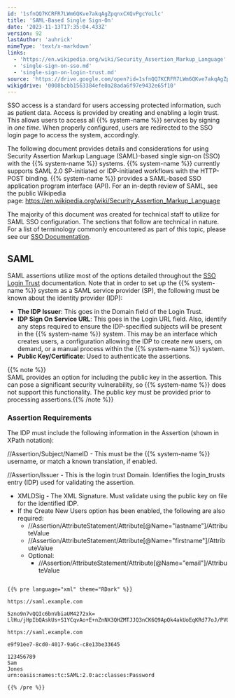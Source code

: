 ```yaml
---
id: '1sfnQQ7KCRFR7LWm6QKve7akqAgZpqnxCXQvPgcYoLlc'
title: 'SAML-Based Single Sign-On'
date: '2023-11-13T17:35:04.433Z'
version: 92
lastAuthor: 'auhrick'
mimeType: 'text/x-markdown'
links:
  - 'https://en.wikipedia.org/wiki/Security_Assertion_Markup_Language'
  - 'single-sign-on-sso.md'
  - 'single-sign-on-login-trust.md'
source: 'https://drive.google.com/open?id=1sfnQQ7KCRFR7LWm6QKve7akqAgZpqnxCXQvPgcYoLlc'
wikigdrive: '0008bcbb1563384efe0a28ada6f97e9432e65f10'
---
```

SSO access is a standard for users accessing protected information, such as patient data. Access is provided by creating and enabling a login trust. This allows users to access all {{% system-name %}} services by signing in *one time*. When properly configured, users are redirected to the SSO login page to access the system, accordingly.

The following document provides details and considerations for using Security Assertion Markup Language (SAML)-based single sign-on (SSO) with the {{% system-name %}} systems. {{% system-name %}} currently supports SAML 2.0 SP-initiated or IDP-initiated workflows with the HTTP-POST binding. {{% system-name %}} provides a SAML-based SSO application program interface (API). For an in-depth review of SAML, see the public Wikipedia page: https://en.wikipedia.org/wiki/Security_Assertion_Markup_Language

The majority of this document was created for technical staff to utilize for SAML SSO configuration. The sections that follow are technical in nature. For a list of terminology commonly encountered as part of this topic, please see our [SSO Documentation](single-sign-on-sso.md).

## SAML

SAML assertions utilize most of the options detailed throughout the [SSO Login Trust](single-sign-on-login-trust.md) documentation. Note that in order to set up the {{% system-name %}} system as a SAML service provider (SP), the following must be known about the identity provider (IDP):

* <strong>The IDP Issuer</strong>: This goes in the Domain field of the Login Trust.
* <strong>IDP Sign On Service URL</strong>: This goes in the Login URL field. Also, identify any steps required to ensure the IDP-specified subjects will be present in the {{% system-name %}} system. This may be an interface which creates users, a configuration allowing the IDP to create new users, on demand, or a manual process within the {{% system-name %}} system.
* <strong>Public Key/Certificate</strong>: Used to authenticate the assertions.

{{% note %}}  
SAML provides an option for including the public key in the assertion. This can pose a significant security vulnerability, so {{% system-name %}} does not support this functionality. The public key must be provided prior to processing assertions.{{% /note %}}

### Assertion Requirements

The IDP must include the following information in the Assertion (shown in XPath notation):

//Assertion/Subject/NameID - This must be the {{% system-name %}} username, or match a known translation, if enabled.

//Assertion/Issuer - This is the login trust Domain. Identifies the login_trusts entry (IDP) used for validating the assertion.

* XMLDSig - The XML Signature. Must validate using the public key on file for the identified IDP.
* If the Create New Users option has been enabled, the following are also required:
    * //Assertion/AttributeStatement/Attribute[@Name="lastname"]/AttributeValue
    * //Assertion/AttributeStatement/Attribute[@Name="firstname"]/AttributeValue
    * Optional:
        * //Assertion/AttributeStatement/Attribute[@Name="email"]/AttributeValue
```

{{% pre language="xml" theme="RDark" %}}

https://saml.example.com

5zno9n7vQQIc6bnVbiaUM4272xk= LlHu/jHpIbQAskUs+S1YCqvAo+E+nZnNX3QHZMTJJQ3nCK6Q9ApQk4akUoEqKRd77oJ/PVOXoqnUfWIdE1Mbxg78LCtYSqzT1fvw3Jbwi+eG14+PgjMP5Izx1bTtvFrg2cWI7lOsFrIRxepBgbvD+krTcJMAxVHJSOeYciMM+Vw=

https://saml.example.com

e9f91ee7-8cd0-4017-9a6c-c8e13be33645

123456789
Sam
Jones
urn:oasis:names:tc:SAML:2.0:ac:classes:Password

{{% /pre %}} 
```
